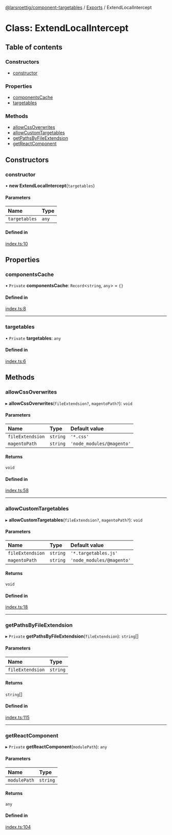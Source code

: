 [@larsroettig/component-targetables](../README.md) / [Exports](../modules.md) / ExtendLocalIntercept

# Class: ExtendLocalIntercept

## Table of contents

### Constructors

- [constructor](ExtendLocalIntercept.md#constructor)

### Properties

- [componentsCache](ExtendLocalIntercept.md#componentscache)
- [targetables](ExtendLocalIntercept.md#targetables)

### Methods

- [allowCssOverwrites](ExtendLocalIntercept.md#allowcssoverwrites)
- [allowCustomTargetables](ExtendLocalIntercept.md#allowcustomtargetables)
- [getPathsByFileExtendsion](ExtendLocalIntercept.md#getpathsbyfileextendsion)
- [getReactComponent](ExtendLocalIntercept.md#getreactcomponent)

## Constructors

### constructor

• **new ExtendLocalIntercept**(`targetables`)

#### Parameters

| Name | Type |
| :------ | :------ |
| `targetables` | `any` |

#### Defined in

[index.ts:10](https://github.com/larsroettig/component-targetables/blob/a102960/lib/index.ts#L10)

## Properties

### componentsCache

• `Private` **componentsCache**: `Record`<`string`, `any`\> = `{}`

#### Defined in

[index.ts:8](https://github.com/larsroettig/component-targetables/blob/a102960/lib/index.ts#L8)

___

### targetables

• `Private` **targetables**: `any`

#### Defined in

[index.ts:6](https://github.com/larsroettig/component-targetables/blob/a102960/lib/index.ts#L6)

## Methods

### allowCssOverwrites

▸ **allowCssOverwrites**(`fileExtendsion?`, `magentoPath?`): `void`

#### Parameters

| Name | Type | Default value |
| :------ | :------ | :------ |
| `fileExtendsion` | `string` | `'*.css'` |
| `magentoPath` | `string` | `'node_modules/@magento'` |

#### Returns

`void`

#### Defined in

[index.ts:58](https://github.com/larsroettig/component-targetables/blob/a102960/lib/index.ts#L58)

___

### allowCustomTargetables

▸ **allowCustomTargetables**(`fileExtendsion?`, `magentoPath?`): `void`

#### Parameters

| Name | Type | Default value |
| :------ | :------ | :------ |
| `fileExtendsion` | `string` | `'*.targetables.js'` |
| `magentoPath` | `string` | `'node_modules/@magento'` |

#### Returns

`void`

#### Defined in

[index.ts:18](https://github.com/larsroettig/component-targetables/blob/a102960/lib/index.ts#L18)

___

### getPathsByFileExtendsion

▸ `Private` **getPathsByFileExtendsion**(`fileExtendsion`): `string`[]

#### Parameters

| Name | Type |
| :------ | :------ |
| `fileExtendsion` | `string` |

#### Returns

`string`[]

#### Defined in

[index.ts:115](https://github.com/larsroettig/component-targetables/blob/a102960/lib/index.ts#L115)

___

### getReactComponent

▸ `Private` **getReactComponent**(`modulePath`): `any`

#### Parameters

| Name | Type |
| :------ | :------ |
| `modulePath` | `string` |

#### Returns

`any`

#### Defined in

[index.ts:104](https://github.com/larsroettig/component-targetables/blob/a102960/lib/index.ts#L104)
